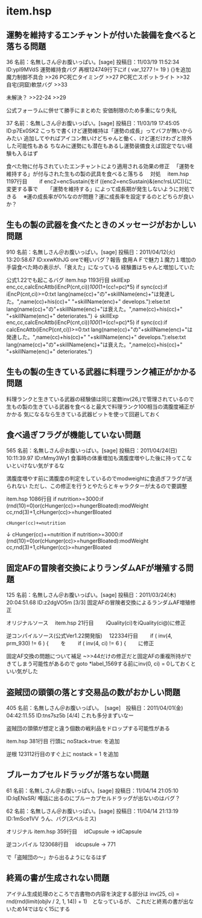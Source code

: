 # item.hsp


## 運勢を維持するエンチャントが付いた装備を食べると落ちる問題
36 名前：名無しさん＠お腹いっぱい。[sage] 投稿日：11/03/19 11:52:34 ID:ypI9MVdS
運勢維持食バグ 再根124749行下にif ( var_1277 != 19 ) {}を追加
魔力制御不具合 >>26
PC死亡タイミング >>27
PC死亡スポットライト >>32
自宅(洞窟)軟禁バグ >>33

未解決？ >>22-24 >>29

公式フォーラムに併せて勝手にまとめた
安価制限のため多重になり失礼

37 名前：名無しさん＠お腹いっぱい。[sage] 投稿日：11/03/19 17:45:05 ID:p7Ex0SK2
こっちで書くけど運勢維持は「運勢の成長」ってバフが無いからみたい
追加してやればアイコン無いけどちゃんと働く、けど運だけわざと除外した可能性もある
ちなみに運勢にも潜在もあるし運勢装備食えば固定でない経験も入るはず

食べた物に付与されていたエンチャントにより適用される効果の修正
　「運勢を維持する」が付与された生もの製の武具を食べると落ちる
　対処
　item.hsp 1197行目
　　if enc2=encSustain{をif &#40;(enc2=encSustain)&(enc!rsLUC)){に変更する事で
　　「運勢を維持する」によって成長期が発生しないように対処できる
　※運の成長率が0%なのが問題？運に成長率を設定するのとどちらが良いか？

## 生もの製の武器を食べたときのメッセージがおかしい問題
910 名前：名無しさん＠お腹いっぱい。[sage] 投稿日：2011/04/12(火) 13:20:58.67 ID:xxwKthJG
oreで軽いバグ？報告
食用ＡＦで魅力１魔力１増加の手袋食べた時の表示が、「衰えた」になっている
経験置はちゃんと増加していた

公式1.22でも起こるバグ
item.hsp 1193行目
			skillExp enc,cc,calcEncAttb(iEncP(cnt,ci))*100*(1+(cc!=pc)*5)
			if sync(cc):if iEncP(cnt,ci)>=0:txt lang(name(cc)+"の"+skillName(enc)+"は発達した。",name(cc)+his(cc)+" "+skillName(enc)+" develops."):else:txt lang(name(cc)+"の"+skillName(enc)+"は衰えた。",name(cc)+his(cc)+" "+skillName(enc)+" deteriorates.")
↓
			skillExp enc,cc,calcEncAttb(iEncP(cnt,ci))*100*(1+(cc!=pc)*5)
			if sync(cc):if calcEncAttb(iEncP(cnt,ci))>=0:txt lang(name(cc)+"の"+skillName(enc)+"は発達した。",name(cc)+his(cc)+" "+skillName(enc)+" develops."):else:txt lang(name(cc)+"の"+skillName(enc)+"は衰えた。",name(cc)+his(cc)+" "+skillName(enc)+" deteriorates.")


## 生もの製の生きている武器に料理ランク補正がかかる問題
料理ランクと生きている武器の経験値は同じ変数inv(26,)で管理されているので
生もの製の生きている武器を食べると最大で料理ランク100相当の満腹度補正がかかる
気になるなら生きている武器ビットを使って回避しておく

## 食べ過ぎフラグが機能していない問題
565 名前：名無しさん＠お腹いっぱい。[sage] 投稿日：2011/04/24(日) 10:11:39.97 ID:rMmy3Wy1
食事時の体重増加も満腹度増やした後に持ってこないといけない気がするな


満腹度増やす前に満腹度の判定をしているのでmodweightに食過ぎフラグが送られない
ただし、この修正を行うとやたらとキャラクターが太るので要調整


item.hsp 1086行目
 	if nutrition>=3000:if (rnd(10)=0)or(cHunger(cc)>=hungerBloated):modWeight cc,rnd(3)+1,cHunger(cc)>=hungerBloated
 
	cHunger(cc)+=nutrition
↓
 	cHunger(cc)+=nutrition
	if nutrition>=3000:if (rnd(10)=0)or(cHunger(cc)>=hungerBloated):modWeight cc,rnd(3)+1,cHunger(cc)>=hungerBloated

## 固定AFの冒険者交換によりランダムAFが増殖する問題

125 名前：名無しさん＠お腹いっぱい。[sage] 投稿日：2011/03/24(木) 20:04:51.68 ID:z2dgVO5m [3/3]
固定AFの冒険者交換によるランダムAF増殖修正

オリジナルソース
　item.hsp 21行目
　　iQuality(ci)をiQuality(ci@)に修正

逆コンパイルソース(公式Ver1.22開発版)
　122334行目
　　if ( inv(4, prm_930) != 6 ) {
　　を
　　if ( inv(4, ci) != 6 ) {
　　に修正

固定AF交換の問題について補足
~>>44だけの修正だと固定AFの重複所持ができてしまう可能性があるので
goto *label_1569する前にinv(0, ci) = 0しておくといい気がした

## 盗賊団の頭領の落とす交易品の数がおかしい問題
405 名前：名無しさん＠お腹いっぱい。　[sage]　投稿日：2011/04/01(金) 04:42:11.55 ID:tns7sz5b [4/4]
これも多分まずいなー

盗賊団の頭領が想定と違う個数の戦利品をドロップする可能性がある

item.hsp 381行目
行頭に
noStack=true:
を追加

逆根
123112行目のすぐ上に
nostack = 1
を追加

## ブルーカプセルドラッグが落ちない問題
61 名前：名無しさん＠お腹いっぱい。[sage] 投稿日：11/04/14 21:05:10 ID:lqENsSR/
噂話に出るのにブルーカプセルドラッグが出ないのはバグ？

62 名前：名無しさん＠お腹いっぱい。[sage] 投稿日：11/04/14 21:13:19 ID:1mSce1VV
うん、バグ(スペルミス)

オリジナル
item.hsp 359行目
　idCupsule -> idCapsule

逆コンパイル
123068行目
　idcupsule -> 771

で「盗賊団の～」から出るようになるはず

## 終焉の書が生成されない問題
アイテム生成処理のところで古書物の内容を決定する部分は
inv(25, ci) = rnd(rnd(limit(objlv / 2, 1, 14)) + 1)　となっているが、
これだと終焉の書が出ないため14ではなく15にする

